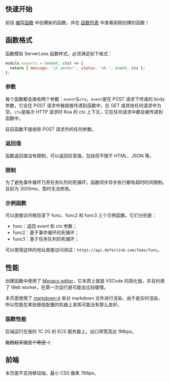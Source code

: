 ## 快速开始

前往 [编写函数](/#/create) 中创建新的函数，并在 [函数列表](/#/list) 中查看刚刚创建的函数！

## 函数格式

函数模拟 ServerLess 函数样式，必须满足如下格式：

```js
module.exports = (event, ctx) => {
  return { message: 'it works!', status: 'ok ', event, ctx };
};
```

### 参数

每个函数都会接收两个参数：`event`与`ctx`。`event`是在 POST 请求下传递的 body 参数，它会在 POST 请求中被直接传递到函数中，在 GET 或其他任何请求中为空。`ctx`是每次 HTTP 请求时 Koa 的 ctx 上下文，它在任何请求中都会被传递到函数中。

目前函数不接收除 POST 请求外的任何参数。

### 返回值

函数返回值没有限制，可以返回任意值。包括但不限于 HTML、JSON 等。

### 限制

为了避免事件循环乃至任务队列的死循环，函数同步异步执行都有超时时间限制。目前为 3000ms，暂时无法修改。

### 示例函数

可以直接访问根目录下 func、func2 和 func3 三个示例函数。它们分别是：

* func：返回 event 和 ctx 参数；
* func2：基于事件循环的死循环；
* func3：基于任务队列的死循环；

可以使用这样的地址直接访问测试：`https://api.defectink.com/faas/func`。

## 性能

创建函数中使用了 [Monaco editor](https://microsoft.github.io/monaco-editor/)，它本质上就是 VSCode 的简化版，并且利用了 Web worker，在第一次运行是可能会比较缓慢。

本页面使用了 [markdown-it](https://github.com/markdown-it/markdown-it) 来对 markdown 文件进行渲染，由于是实时渲染，所以性能在某些极低配置的机器上发挥可能没有那么良好。

### 函数性能

后端运行在我的 1C 2G 的 ECS 服务器上，出口带宽高达 1Mbps。

~~能跑起来就是个奇迹（~~

## 前端

本页面不支持移动端，最小 CSS 像素 768px。